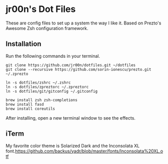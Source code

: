 # jr00n's Dot Files
These are config files to set up a system the way I like it. Based on Prezto's Awesome Zsh configuration framework.

## Installation
Run the following commands in your terminal.

```terminal
git clone https://github.com/jr00n/dotfiles.git ~/dotfiles
git clone --recursive https://github.com/sorin-ionescu/prezto.git ~/.zprezto

ln -s dotfiles/zshrc ~/.zshrc
ln -s dotfiles/zpreztorc ~/.zpreztorc
ln -s dotfiles/git/gitconfig ~/.gitconfig

brew install zsh zsh-completions
brew install fasd
brew install coreutils
```
After installing, open a new terminal window to see the effects.

## iTerm
My favorite color theme is Solarized Dark and the Inconsolata XL font.https://github.com/backus/yadr/blob/master/fonts/Inconsolata%20XL.otf
